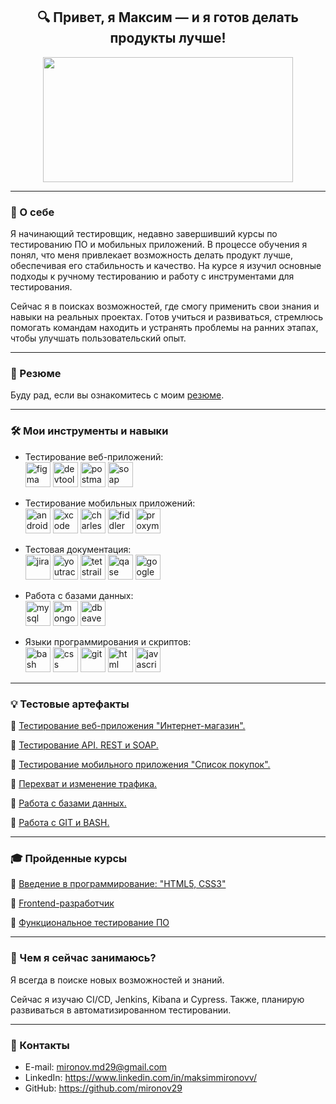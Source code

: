 <h2 align="center">🔍 Привет, я Максим — и я готов делать продукты лучше!</h2>

<div align="center">
  <img src="https://media.giphy.com/media/dWesBcTLavkZuG35MI/giphy.gif" width="400" height="200"/>
</div>

---

### 👋 О себе
Я начинающий тестировщик, недавно завершивший курсы по тестированию ПО и мобильных приложений. В процессе обучения я понял, что меня привлекает возможность делать продукт лучше, обеспечивая его стабильность и качество. На курсе я изучил основные подходы к ручному тестированию и работу с инструментами для тестирования.

Сейчас я в поисках возможностей, где смогу применить свои знания и навыки на реальных проектах. Готов учиться и развиваться, стремлюсь помогать командам находить и устранять проблемы на ранних этапах, чтобы улучшать пользовательский опыт.

---

### 📄 Резюме

Буду рад, если вы ознакомитесь с моим <a href="https://drive.google.com/file/d/1qlmUD8N8K26oVyrB9CBpDMD7Tc2u7FbJ/view?usp=sharing" target="_blank">резюме</a>. 

---

### 🛠 Мои инструменты и навыки

- Тестирование веб-приложений:
  <br>
  <img src="https://cdn.jsdelivr.net/gh/devicons/devicon/icons/figma/figma-original.svg" title="figma" alt="figma" width="40" height="40"/>
  <img src="https://d33wubrfki0l68.cloudfront.net/38b5c953a4667366685d55db55d057c86db1fc54/a0fdc/static/acae6b24d940347661ca901ea07f47c1/chrome-dev-logo-icon.png" title="devtools" alt="devtools" width="40" height="40"/>
  <img src="https://cdn.jsdelivr.net/gh/devicons/devicon@latest/icons/postman/postman-original.svg" title="postman" alt="postman" width="40" height="40" />
  <img src="https://encrypted-tbn0.gstatic.com/images?q=tbn:ANd9GcTDLj-17hLuPse4K5lo4VLNFRn89rjLSB-KKIZMdNjB0Q&s" title="soap" alt="soap" width="40" height="40" />

- Тестирование мобильных приложений:
  <br>
  <img src="https://cdn.jsdelivr.net/gh/devicons/devicon/icons/androidstudio/androidstudio-original.svg" title="android-studio" alt="android-studio" width="40" height="40"/>
  <img src="https://cdn.jsdelivr.net/gh/devicons/devicon/icons/xcode/xcode-original.svg" title="xcode" alt="xcode" width="40" height="40"/>
  <img src="https://cdn.icon-icons.com/icons2/3053/PNG/512/charles_proxy_macos_bigsur_icon_190302.png" title="charles-proxy" alt="charles-proxy" width="40" height="40"/>
  <img src="https://www.megaleechers.com/storage/Fiddler-Everywhere-Icon.png" title="fiddler" alt="fiddler" width="40" height="40"/>
  <img src="https://ph-files.imgix.net/f1aba60e-b071-4afd-bde6-7c123853a3ae.png?auto=format" title="proxyman" alt="proxyman" width="40" height="40"/>

- Тестовая документация:
  <br>
  <img src="https://cdn.jsdelivr.net/gh/devicons/devicon/icons/jira/jira-original.svg" title="jira" alt="jira" width="40" height="40"/>
  <img src="https://upload.wikimedia.org/wikipedia/commons/thumb/8/8d/YouTrack_Icon.svg/1024px-YouTrack_Icon.svg.png?20200803082248" title="youtrack" alt="youtrack" width="40" height="40"/>
  <img src="https://codahosted.io/packs/21236/unversioned/assets/LOGO/ba1091c59bab89cd2fd0f289622731fe16113d7b00905abe64759c313a4b73b76c1b0426076ed76cb74752234c734131df46992d5b8b48fc13e264240e4f7119f736cfeb64df36ded54b5cbf6198b9cadedf18dd0cac5c7dbcd16e6336c29363cd1292ba" title="testrail" alt="tetstrail" width="40" height="40"/>
  <img src="https://luna1.co/eb0187.png" title="qase" alt="qase" width="40" height="40"/>
  <img src="https://github.com/user-attachments/assets/38824eac-689b-4b8b-b91d-949b594b8877" title="google sheets" alt="google sheets" width="40" height="40"/>

- Работа с базами данных:
  <br>
  <img src="https://cdn.jsdelivr.net/gh/devicons/devicon/icons/mysql/mysql-original.svg" title="mysql" alt="mysql" width="40" height="40"/>
  <img src="https://cdn.jsdelivr.net/gh/devicons/devicon/icons/mongodb/mongodb-original.svg" title="mongodb" alt="mongodb" width="40" height="40"/>
  <img src="https://cdn.jsdelivr.net/gh/devicons/devicon@latest/icons/dbeaver/dbeaver-original.svg" title="dbeaver" alt="dbeaver" width="40" height="40"/>
  
- Языки программирования и скриптов:
  <br>
  <img src="https://cdn.jsdelivr.net/gh/devicons/devicon@latest/icons/bash/bash-original.svg" title="bash" alt="bash" width="40" height="40" />
  <img src="https://cdn.jsdelivr.net/gh/devicons/devicon@latest/icons/css3/css3-plain-wordmark.svg" title="css" alt="css" width="40" height="40" />
  <img src="https://cdn.jsdelivr.net/gh/devicons/devicon@latest/icons/git/git-original.svg" title="git" alt="git" width="40" height="40" />
  <img src="https://cdn.jsdelivr.net/gh/devicons/devicon@latest/icons/html5/html5-original-wordmark.svg" title="html" alt="html" width="40" height="40" />
  <img src="https://cdn.jsdelivr.net/gh/devicons/devicon@latest/icons/javascript/javascript-plain.svg" title="javascript" alt="javascript" width="40" height="40" />
  
---

### 💡 Тестовые артефакты

🌟 <a href="https://github.com/mironov29/web/blob/main/README.md" target="_blank">Тестирование веб-приложения "Интернет-магазин".</a>

🌟 <a href="https://github.com/mironov29/api/blob/main/README.md" target="_blank">Тестирование API. REST и SOAP. </a>

🌟 <a href="https://github.com/mironov29/mobile/blob/main/README.md" target="_blank">Тестирование мобильного приложения "Список покупок".</a>

🌟 <a href="https://github.com/mironov29/charlesproxy/blob/main/README.md" target="_blank">Перехват и изменение трафика.</a>

🌟 <a href="https://github.com/mironov29/database/blob/main/README.md" target="_blank">Работа с базами данных.</a>

🌟 <a href="https://github.com/mironov29/git_bash/blob/main/README.md" target="_blank">Работа с GIT и BASH.</a>

---
### 🎓 Пройденные курсы

📜 <a href="https://p13.zdusercontent.com/attachment/10812405/HhicKcLKShGteOZCtY20xgZTH?token=eyJhbGciOiJkaXIiLCJlbmMiOiJBMTI4Q0JDLUhTMjU2In0..cFDjoDT0fC0NdUyiaLz0Tg.3WSrMysQ6vW77TxMFpWMgeBoWNvhzDB599tzqfEZxUcGbNThFJzUMhbQkHotmsUiQKMbZ70FLW2X2YdnmCdgp0dMrqiQ6Hn2ry_eax2_q4GAAndWIC6sXB60VUqLu5Bz6vD5aB3kh5yBf_1fsQgZrIRbTxCUCSkCgbbRgNtKrvFzoHuuoSUYPbUbQY-cMDbSiwNYi8y5dnr8zjrZ6mCtgPDQ0MbBohJlB_a-7ItMYZxcXxfIkW_czxyTKco2OFDrlCg2G19MBW7jqp9jKmFcD6qiYI1VYwZRQvZRq8TLZ2U.Pyro9kpxCSrpkD2wxpdvAw" target="_blank">Введение в программирование: "HTML5, CSS3"</a>

📜 <a href="https://p13.zdusercontent.com/attachment/10812405/3RCZvP0Ld0jP5DCCrMsbILpCP?token=eyJhbGciOiJkaXIiLCJlbmMiOiJBMTI4Q0JDLUhTMjU2In0..GE-XN2tFaV2004gZvACgxA.qJEm_wWAPDDyDccBBZoqc0sr7NMDhessf8_20n7OMGAvxCcA07x4Mg93cBYdHO-ME61k4MOkOaVicgFt7JY1E6SOnKL_qr05X9QpNiwJhdD7O3vaw3JryV4LA-jlnuk4IILJ07B_GzSX27NwylUg_dTt2xKoULluGs5JUb3zfkiFGEhjuhs09mTMT8xwHSLPCZnNKTWa1JQQ6lpsXsQ4scbkbSOBhcfo66IbEX-7WrA3fKccaQJlDDAXivXOjcqbMooL_XVYNgQxd1lJcTzdD6IPwP4G0JtpP0-cQ345CO8.drHEZxJXI8SEzd2PdTKKnw" target="_blank">Frontend-разработчик</a>

📜 <a href="https://p13.zdusercontent.com/attachment/10812405/HhicKcLKShGteOZCtY20xgZTH?token=eyJhbGciOiJkaXIiLCJlbmMiOiJBMTI4Q0JDLUhTMjU2In0..cFDjoDT0fC0NdUyiaLz0Tg.3WSrMysQ6vW77TxMFpWMgeBoWNvhzDB599tzqfEZxUcGbNThFJzUMhbQkHotmsUiQKMbZ70FLW2X2YdnmCdgp0dMrqiQ6Hn2ry_eax2_q4GAAndWIC6sXB60VUqLu5Bz6vD5aB3kh5yBf_1fsQgZrIRbTxCUCSkCgbbRgNtKrvFzoHuuoSUYPbUbQY-cMDbSiwNYi8y5dnr8zjrZ6mCtgPDQ0MbBohJlB_a-7ItMYZxcXxfIkW_czxyTKco2OFDrlCg2G19MBW7jqp9jKmFcD6qiYI1VYwZRQvZRq8TLZ2U.Pyro9kpxCSrpkD2wxpdvAw" target="_blank">Функциональное тестирование ПО</a>


---

### 🌱 Чем я сейчас занимаюсь?

Я всегда в поиске новых возможностей и знаний.

Сейчас я изучаю CI/CD, Jenkins, Kibana и Cypress. Также, планирую развиваться в автоматизированном тестировании.

---
### 📩 Контакты

- E-mail: <a href="mironov.md29@gmail.com" target="_blank">mironov.md29@gmail.com</a>
- LinkedIn: <a href="https://www.linkedin.com/in/maksimmironovv/" target="_blank">https://www.linkedin.com/in/maksimmironovv/</a>
- GitHub: <a href="https://github.com/mironov29" target="_blank">https://github.com/mironov29</a>

